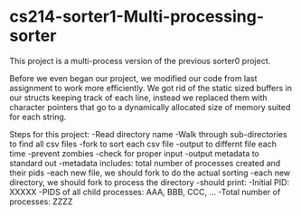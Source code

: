 # cs214-sorter1-Multi-processing-sorter
This project is a multi-process version of the previous sorter0 project.

Before we even began our project, we modified our code from last assignment to work more efficiently. We got rid of the static sized  buffers in our structs keeping track of each line, instead we replaced them with character pointers that go to a dynamically allocated size of memory suited for each string.

Steps for this project:
-Read directory name
-Walk through sub-directories to find all csv files
-fork to sort each csv file
    -output to differnt file each time
-prevent zombies
-check for proper input
-output metadata to standard out
  -metadata includes: total number of processes created and their pids
    -each new file, we should fork to do the actual sorting
    -each new directory, we should fork to process the directory
  -should print:
    -Initial PID: XXXXX
    -PIDS of all child processes: AAA, BBB, CCC, ...
    -Total number of processes: ZZZZ

